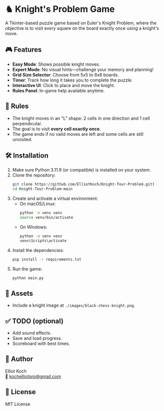    # ♞ Knight's Problem Game

A Tkinter-based puzzle game based on Euler's Knight Problem, where the objective is to visit every square on the board exactly once using a knight's move.

## 🎮 Features

- **Easy Mode**: Shows possible knight moves.
- **Expert Mode**: No visual hints—challenge your memory and planning!
- **Grid Size Selector**: Choose from 5x5 to 8x8 boards.
- **Timer**: Track how long it takes you to complete the puzzle.
- **Interactive UI**: Click to place and move the knight.
- **Rules Panel**: In-game help available anytime.

## 🧠 Rules

- The knight moves in an "L" shape: 2 cells in one direction and 1 cell perpendicular.
- The goal is to visit **every cell exactly once**.
- The game ends if no valid moves are left and some cells are still unvisited.

## 🛠 Installation

1. Make sure Python 3.11.9 (or compatible) is installed on your system.
2. Clone the repository:
   ```bash
   git clone https://github.com/ElliotKoch/Knight-Tour-Problem.git)
   cd Knight-Tour-Problem-main
   ```
3. Create and activate a virtual environment:
   - On macOS/Linux:
     ```bash
     python -m venv venv
     source venv/bin/activate
     ```
   - On Windows:
     ```cmd
     python -m venv venv
     venv\Scripts\activate
     ```
4. Install the dependencies:
   ```bash
   pip install -r requirements.txt
   ```
5. Run the game:
   ```bash
   python main.py
   ```

## 📁 Assets

- Include a knight image at `./images/black-chess-knight.png`.

## ✅ TODO (optional)

- Add sound effects.
- Save and load progress.
- Scoreboard with best times.

## 👤 Author

Elliot Koch  
📧 kochelliotpro@gmail.com

## 📄 License

MIT License
